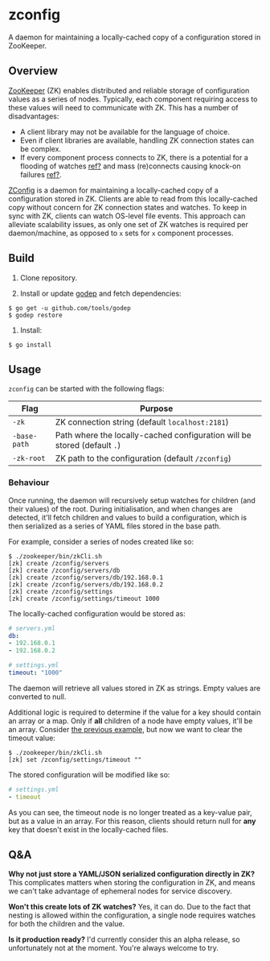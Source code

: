 # zconfig

A daemon for maintaining a locally-cached copy of a configuration stored in ZooKeeper.

## Overview

[ZooKeeper](http://zookeeper.apache.org/) (ZK) enables distributed and reliable storage of configuration values as a series of nodes. Typically, each component requiring access to these values will need to communicate with ZK. This has a number of disadvantages:

* A client library may not be available for the language of choice.
* Even if client libraries are available, handling ZK connection states can be complex.
* If every component process connects to ZK, there is a potential for a flooding of watches [ref?](#) and mass (re)connects causing knock-on failures [ref?](#).

[ZConfig](https://github.com/itszootime/zconfig) is a daemon for maintaining a locally-cached copy of a configuration stored in ZK. Clients are able to read from this locally-cached copy without concern for ZK connection states and watches. To keep in sync with ZK, clients can watch OS-level file events. This approach can alleviate scalability issues, as only one set of ZK watches is required per daemon/machine, as opposed to `x` sets for `x` component processes.

## Build

1. Clone repository.

1. Install or update [godep](https://github.com/tools/godep) and fetch dependencies:

  ```
  $ go get -u github.com/tools/godep
  $ godep restore
  ```

1. Install:

  ```
  $ go install
  ```

## Usage

`zconfig` can be started with the following flags:

Flag          | Purpose
--------------|----------
`-zk`        | ZK connection string (default `localhost:2181`)
`-base-path` | Path where the locally-cached configuration will be stored (default `.`)
`-zk-root`   | ZK path to the configuration (default `/zconfig`)

### Behaviour

Once running, the daemon will recursively setup watches for children (and their values) of the root. During initialisation, and when changes are detected, it'll fetch children and values to build a configuration, which is then serialized as a series of YAML files stored in the base path.

For example, consider a series of nodes created like so:

```
$ ./zookeeper/bin/zkCli.sh
[zk] create /zconfig/servers
[zk] create /zconfig/servers/db
[zk] create /zconfig/servers/db/192.168.0.1
[zk] create /zconfig/servers/db/192.168.0.2
[zk] create /zconfig/settings
[zk] create /zconfig/settings/timeout 1000
```

The locally-cached configuration would be stored as:

```yaml
# servers.yml
db:
- 192.168.0.1
- 192.168.0.2
```

```yaml
# settings.yml
timeout: "1000"
```

The daemon will retrieve all values stored in ZK as strings. Empty values are converted to null.

Additional logic is required to determine if the value for a key should contain an array or a map. Only if **all** children of a node have empty values, it'll be an array. Consider [the previous example](#usage), but now we want to clear the timeout value:

```
$ ./zookeeper/bin/zkCli.sh
[zk] set /zconfig/settings/timeout ""
```

The stored configuration will be modified like so:

```yaml
# settings.yml
- timeout
```

As you can see, the timeout node is no longer treated as a key-value pair, but as a value in an array. For this reason, clients should return null for **any** key that doesn't exist in the locally-cached files.

## Q&A

**Why not just store a YAML/JSON serialized configuration directly in ZK?**
This complicates matters when storing the configuration in ZK, and means we can't take advantage of ephemeral nodes for service discovery.

**Won't this create lots of ZK watches?**
Yes, it can do. Due to the fact that nesting is allowed within the configuration, a single node requires watches for both the children and the value.

**Is it production ready?**
I'd currently consider this an alpha release, so unfortunately not at the moment. You're always welcome to try.
